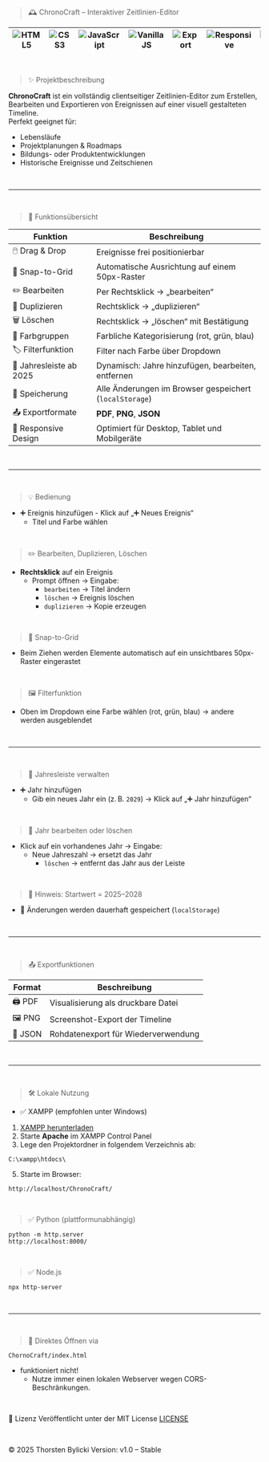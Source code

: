 > 🕰️ ChronoCraft – Interaktiver Zeitlinien-Editor

![HTML5](https://img.shields.io/badge/HTML5-%23E34F26?style=for-the-badge&logo=html5&logoColor=white) | ![CSS3](https://img.shields.io/badge/CSS3-%231572B6?style=for-the-badge&logo=css3&logoColor=white) | ![JavaScript](https://img.shields.io/badge/JavaScript-%23F7DF1E?style=for-the-badge&logo=javascript&logoColor=black) | ![VanillaJS](https://img.shields.io/badge/Vanilla_JS-pure-yellow?style=for-the-badge&logo=javascript) | ![Export](https://img.shields.io/badge/Export-PDF%20%7C%20PNG%20%7C%20JSON-00fff7?style=for-the-badge) | ![Responsive](https://img.shields.io/badge/Responsive-Yes-green?style=for-the-badge)| ![License](https://img.shields.io/badge/License-MIT-informational?style=for-the-badge) |
|---|---|---|---|---|---|---|

<br>

> ✨ Projektbeschreibung

**ChronoCraft** ist ein vollständig clientseitiger Zeitlinien-Editor zum Erstellen, Bearbeiten und Exportieren von Ereignissen auf einer visuell gestalteten Timeline.  
Perfekt geeignet für:

- Lebensläufe
- Projektplanungen & Roadmaps
- Bildungs- oder Produktentwicklungen
- Historische Ereignisse und Zeitschienen

<br>

---

<br>

> 🔧 Funktionsübersicht

| Funktion                | Beschreibung                                               |
|-------------------------|------------------------------------------------------------|
| 🖱️ Drag & Drop           | Ereignisse frei positionierbar                            |
| 📐 Snap-to-Grid          | Automatische Ausrichtung auf einem 50px-Raster            |
| ✏️ Bearbeiten            | Per Rechtsklick → „bearbeiten“                            |
| 🔁 Duplizieren           | Rechtsklick → „duplizieren“                               |
| 🗑️ Löschen               | Rechtsklick → „löschen“ mit Bestätigung                   |
| 🎨 Farbgruppen           | Farbliche Kategorisierung (rot, grün, blau)               |
| 🏷️ Filterfunktion        | Filter nach Farbe über Dropdown                           |
| 📅 Jahresleiste ab 2025  | Dynamisch: Jahre hinzufügen, bearbeiten, entfernen        |
| 🧠 Speicherung           | Alle Änderungen im Browser gespeichert (`localStorage`)   |
| 📤 Exportformate         | **PDF**, **PNG**, **JSON**                                |
| 📱 Responsive Design     | Optimiert für Desktop, Tablet und Mobilgeräte             |

<br>

---

<br>

> 💡 Bedienung
  -  ➕ Ereignis hinzufügen
    - Klick auf „➕ Neues Ereignis“
      - Titel und Farbe wählen

<br>

> ✏️ Bearbeiten, Duplizieren, Löschen
  - **Rechtsklick** auf ein Ereignis
    - Prompt öffnen → Eingabe:
       - `bearbeiten` → Titel ändern
       - `löschen` → Ereignis löschen
       - `duplizieren` → Kopie erzeugen

<br>

> 🎯 Snap-to-Grid
  - Beim Ziehen werden Elemente automatisch auf ein unsichtbares 50px-Raster eingerastet

<br>

> 🖼️ Filterfunktion
  - Oben im Dropdown eine Farbe wählen (rot, grün, blau) → andere werden ausgeblendet

<br>

---

<br>

> 📅 Jahresleiste verwalten

  - ➕ Jahr hinzufügen
    - Gib ein neues Jahr ein (z. B. `2029`) → Klick auf „➕ Jahr hinzufügen“

<br>

> 🧾 Jahr bearbeiten oder löschen
  - Klick auf ein vorhandenes Jahr → Eingabe:
    - Neue Jahreszahl → ersetzt das Jahr
      - `löschen` → entfernt das Jahr aus der Leiste

<br>

> 📌 Hinweis: Startwert = 2025–2028  
  - 💾 Änderungen werden dauerhaft gespeichert (`localStorage`)

<br>

---

<br>

> 📤 Exportfunktionen

| Format | Beschreibung |
|--------|--------------|
| 🖨️ PDF   | Visualisierung als druckbare Datei |
| 🖼️ PNG   | Screenshot-Export der Timeline       |
| 📁 JSON | Rohdatenexport für Wiederverwendung  |

<br>

---

<br>

> 🛠️ Lokale Nutzung
  - ✅ XAMPP (empfohlen unter Windows)

1. [XAMPP herunterladen](https://www.apachefriends.org/de/index.html)
2. Starte **Apache** im XAMPP Control Panel
3. Lege den Projektordner in folgendem Verzeichnis ab:

```yarn
C:\xampp\htdocs\
```

5. Starte im Browser:
   
```yarn
http://localhost/ChronoCraft/
```

<br>

> ✅ Python (plattformunabhängig)

```yarn
python -m http.server
http://localhost:8000/
```

<br>

> ✅ Node.js

```yarn
npx http-server
```

<br>

---

<br>

>🛑 Direktes Öffnen via

```yarn
ChornoCraft/index.html
````

- funktioniert nicht!
  - Nutze immer einen lokalen Webserver wegen CORS-Beschränkungen.

<br>

📝 Lizenz
Veröffentlicht unter der MIT License [LICENSE](LICENSE)

<br>

© 2025 Thorsten Bylicki
Version: v1.0 – Stable
